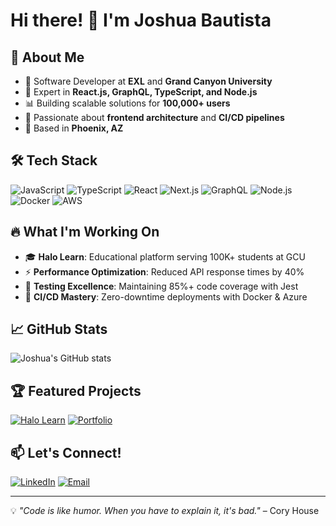 # Hi there! 👋 I'm Joshua Bautista

## 🚀 About Me
- 💼 Software Developer at **EXL** and **Grand Canyon University**
- 🔧 Expert in **React.js, GraphQL, TypeScript, and Node.js**
- 📊 Building scalable solutions for **100,000+ users**
- 🎯 Passionate about **frontend architecture** and **CI/CD pipelines**
- 📍 Based in **Phoenix, AZ**

## 🛠️ Tech Stack
![JavaScript](https://img.shields.io/badge/-JavaScript-F7DF1E?style=flat&logo=javascript&logoColor=black)
![TypeScript](https://img.shields.io/badge/-TypeScript-3178C6?style=flat&logo=typescript&logoColor=white)
![React](https://img.shields.io/badge/-React-61DAFB?style=flat&logo=react&logoColor=black)
![Next.js](https://img.shields.io/badge/-Next.js-000000?style=flat&logo=next.js&logoColor=white)
![GraphQL](https://img.shields.io/badge/-GraphQL-E10098?style=flat&logo=graphql&logoColor=white)
![Node.js](https://img.shields.io/badge/-Node.js-339933?style=flat&logo=node.js&logoColor=white)
![Docker](https://img.shields.io/badge/-Docker-2496ED?style=flat&logo=docker&logoColor=white)
![AWS](https://img.shields.io/badge/-AWS-FF9900?style=flat&logo=amazon-aws&logoColor=white)

## 🔥 What I'm Working On
- 🎓 **Halo Learn**: Educational platform serving 100K+ students at GCU
- ⚡ **Performance Optimization**: Reduced API response times by 40%
- 🧪 **Testing Excellence**: Maintaining 85%+ code coverage with Jest
- 🚀 **CI/CD Mastery**: Zero-downtime deployments with Docker & Azure

## 📈 GitHub Stats
![Joshua's GitHub stats](https://github-readme-stats.vercel.app/api?username=jrbauti19&show_icons=true&theme=dark)

## 🏆 Featured Projects
[![Halo Learn](https://img.shields.io/badge/-Halo%20Learn-4c8aa8?style=for-the-badge)](https://halo.gcu.edu/)
[![Portfolio](https://img.shields.io/badge/-Portfolio-000000?style=for-the-badge)](https://joshua-bautista.vercel.app)

## 📫 Let's Connect!
[![LinkedIn](https://img.shields.io/badge/-LinkedIn-0077B5?style=flat&logo=linkedin&logoColor=white)](https://linkedin.com/in/joshua-bautista-dev)
[![Email](https://img.shields.io/badge/-Email-D14836?style=flat&logo=gmail&logoColor=white)](mailto:jrbauti19@gmail.com)

---
💡 *"Code is like humor. When you have to explain it, it's bad."* – Cory House
